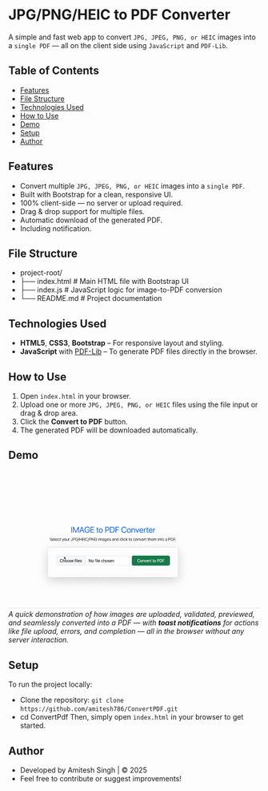 # JPG/PNG/HEIC to PDF Converter
A simple and fast web app to convert `JPG, JPEG, PNG, or HEIC` images into a `single PDF` — all on the client side using `JavaScript` and `PDF-Lib`.

## Table of Contents

- [Features](#Features)
- [File Structure](#File-Structure)
- [Technologies Used](#Technologies-Used)
- [How to Use](#How-to-Use)
- [Demo](#Demo)
- [Setup](#Setup)
- [Author](#Author)

## Features
- Convert multiple `JPG, JPEG, PNG, or HEIC` images into a `single PDF`.
- Built with Bootstrap for a clean, responsive UI.
- 100% client-side — no server or upload required.
- Drag & drop support for multiple files.
- Automatic download of the generated PDF.
- Including notification.

## File Structure
- project-root/
- ├── index.html        # Main HTML file with Bootstrap UI
- ├── index.js          # JavaScript logic for image-to-PDF conversion
- └── README.md         # Project documentation

## Technologies Used
- **HTML5**, **CSS3**, **Bootstrap** – For responsive layout and styling.
- **JavaScript** with [PDF-Lib](https://pdf-lib.js.org/) – To generate PDF files directly in the browser.

## How to Use
1. Open `index.html` in your browser.
2. Upload one or more `JPG, JPEG, PNG, or HEIC` files using the file input or drag & drop area.
3. Click the **Convert to PDF** button.
4. The generated PDF will be downloaded automatically.

## Demo
![Demo ConvertPDF](Demo.gif)  
*A quick demonstration of how images are uploaded, validated, previewed, and seamlessly converted into a PDF — with **toast notifications** for actions like file upload, errors, and completion — all in the browser without any server interaction.*

## Setup
To run the project locally:
- Clone the repository: `git clone https://github.com/amitesh786/ConvertPDF.git`
- cd ConvertPdf
Then, simply open `index.html` in your browser to get started.

## Author
- Developed by Amitesh Singh | © 2025
- Feel free to contribute or suggest improvements!
